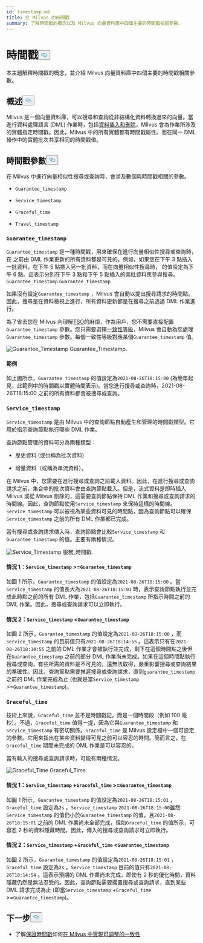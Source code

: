 ```yaml
---
id: timestamp.md
title: 在 Milvus 的時間戳
summary: 了解時間戳的概念以及 Milvus 向量資料庫中四個主要的時間戳相關參數。
---
```


<h1 id="Timestamp" class="common-anchor-header">時間戳<button data-href="#Timestamp" class="anchor-icon" translate="no">
      <svg translate="no"
        aria-hidden="true"
        focusable="false"
        height="20"
        version="1.1"
        viewBox="0 0 16 16"
        width="16"
      >
        <path
          fill="#0092E4"
          fill-rule="evenodd"
          d="M4 9h1v1H4c-1.5 0-3-1.69-3-3.5S2.55 3 4 3h4c1.45 0 3 1.69 3 3.5 0 1.41-.91 2.72-2 3.25V8.59c.58-.45 1-1.27 1-2.09C10 5.22 8.98 4 8 4H4c-.98 0-2 1.22-2 2.5S3 9 4 9zm9-3h-1v1h1c1 0 2 1.22 2 2.5S13.98 12 13 12H9c-.98 0-2-1.22-2-2.5 0-.83.42-1.64 1-2.09V6.25c-1.09.53-2 1.84-2 3.25C6 11.31 7.55 13 9 13h4c1.45 0 3-1.69 3-3.5S14.5 6 13 6z"
        ></path>
      </svg>
    </button></h1><p>本主題解釋時間戳的概念，並介紹 Milvus 向量資料庫中四個主要的時間戳相關參數。</p>
<h2 id="Overview" class="common-anchor-header">概述<button data-href="#Overview" class="anchor-icon" translate="no">
      <svg translate="no"
        aria-hidden="true"
        focusable="false"
        height="20"
        version="1.1"
        viewBox="0 0 16 16"
        width="16"
      >
        <path
          fill="#0092E4"
          fill-rule="evenodd"
          d="M4 9h1v1H4c-1.5 0-3-1.69-3-3.5S2.55 3 4 3h4c1.45 0 3 1.69 3 3.5 0 1.41-.91 2.72-2 3.25V8.59c.58-.45 1-1.27 1-2.09C10 5.22 8.98 4 8 4H4c-.98 0-2 1.22-2 2.5S3 9 4 9zm9-3h-1v1h1c1 0 2 1.22 2 2.5S13.98 12 13 12H9c-.98 0-2-1.22-2-2.5 0-.83.42-1.64 1-2.09V6.25c-1.09.53-2 1.84-2 3.25C6 11.31 7.55 13 9 13h4c1.45 0 3-1.69 3-3.5S14.5 6 13 6z"
        ></path>
      </svg>
    </button></h2><p>Milvus 是一個向量資料庫，可以搜尋和查詢從非結構化資料轉換過來的向量。當進行資料處理語言 (DML) 作業時，包括<a href="https://milvus.io/docs/v2.1.x/data_processing.md">資料插入和刪除</a>，Milvus 會為作業所涉及的實體指定時間戳。因此，Milvus 中的所有實體都有時間戳屬性。而在同一 DML 操作中的實體批次共享相同的時間戳值。</p>
<h2 id="Timestamp-parameters" class="common-anchor-header">時間戳參數<button data-href="#Timestamp-parameters" class="anchor-icon" translate="no">
      <svg translate="no"
        aria-hidden="true"
        focusable="false"
        height="20"
        version="1.1"
        viewBox="0 0 16 16"
        width="16"
      >
        <path
          fill="#0092E4"
          fill-rule="evenodd"
          d="M4 9h1v1H4c-1.5 0-3-1.69-3-3.5S2.55 3 4 3h4c1.45 0 3 1.69 3 3.5 0 1.41-.91 2.72-2 3.25V8.59c.58-.45 1-1.27 1-2.09C10 5.22 8.98 4 8 4H4c-.98 0-2 1.22-2 2.5S3 9 4 9zm9-3h-1v1h1c1 0 2 1.22 2 2.5S13.98 12 13 12H9c-.98 0-2-1.22-2-2.5 0-.83.42-1.64 1-2.09V6.25c-1.09.53-2 1.84-2 3.25C6 11.31 7.55 13 9 13h4c1.45 0 3-1.69 3-3.5S14.5 6 13 6z"
        ></path>
      </svg>
    </button></h2><p>在 Milvus 中進行向量相似性搜尋或查詢時，會涉及數個與時間戳相關的參數。</p>
<ul>
<li><p><code translate="no">Guarantee_timestamp</code></p></li>
<li><p><code translate="no">Service_timestamp</code></p></li>
<li><p><code translate="no">Graceful_time</code></p></li>
<li><p><code translate="no">Travel_timestamp</code></p></li>
</ul>
<h3 id="Guaranteetimestamp" class="common-anchor-header"><code translate="no">Guarantee_timestamp</code></h3><p><code translate="no">Guarantee_timestamp</code> 是一種時間戳，用來確保在進行向量相似性搜尋或查詢時，在 之前由 DML 作業更新的所有資料都是可見的。例如，如果您在下午 3 點插入一批資料，在下午 5 點插入另一批資料，而在向量相似性搜尋時， 的值設定為下午 6 點。這表示分別在下午 3 點和下午 5 點插入的兩批資料應參與搜尋。<code translate="no">Guarantee_timestamp</code> <code translate="no">Guarantee_timestamp</code> </p>
<p>如果沒有設定<code translate="no">Guarantee_timestamp</code> ，Milvus 會自動以提出搜尋請求的時間點。因此，搜尋是在資料檢視上進行，所有資料更新都是在搜尋之前透過 DML 作業進行。</p>
<p>為了省去您在 Milvus 內理解<a href="https://github.com/milvus-io/milvus/blob/master/docs/design_docs/20211214-milvus_hybrid_ts.md">TSO</a>的麻煩，作為用戶，您不需要直接配置<code translate="no">Guarantee_timestamp</code> 參數。您只需要選擇<a href="https://milvus.io/docs/v2.1.x/consistency.md">一致性等級</a>，Milvus 會自動為您處理<code translate="no">Guarantee_timestamp</code> 參數。每個一致性等級對應某個<code translate="no">Guarantee_timestamp</code> 值。</p>
<p>
  
   <span class="img-wrapper"> <img translate="no" src="/docs/v2.5.x/assets/Guarantee_Timestamp.png" alt="Guarantee_Timestamp" class="doc-image" id="guarantee_timestamp" />
   </span> <span class="img-wrapper"> <span>Guarantee_Timestamp</span>. </span></p>
<h4 id="Example" class="common-anchor-header">範例</h4><p>如上圖所示，<code translate="no">Guarantee_timestamp</code> 的值設定為<code translate="no">2021-08-26T18:15:00</code> (為簡單起見，此範例中的時間戳以實體時間表示)。當您進行搜尋或查詢時，2021-08-26T18:15:00 之前的所有資料都會被搜尋或查詢。</p>
<h3 id="Servicetimestamp" class="common-anchor-header"><code translate="no">Service_timestamp</code></h3><p><code translate="no">Service_timestamp</code> 是由 Milvus 中的查詢節點自動產生和管理的時間戳類型。它用於指示查詢節點執行哪些 DML 作業。</p>
<p>查詢節點管理的資料可分為兩種類型：</p>
<ul>
<li><p>歷史資料 (或也稱為批次資料)</p></li>
<li><p>增量資料（或稱為串流資料）。</p></li>
</ul>
<p>在 Milvus 中，您需要在進行搜尋或查詢之前載入資料。因此，在進行搜尋或查詢請求之前，集合中的批次資料會由查詢節點載入。但是，流式資料是即時插入 Milvus 或從 Milvus 刪除的，這需要查詢節點保持 DML 作業和搜尋或查詢請求的時間線。因此，查詢節點使用<code translate="no">Service_timestamp</code> 來保持這樣的時間線。<code translate="no">Service_timestamp</code> 可以被視為某些資料可見的時間點，因為查詢節點可以確保<code translate="no">Service_timestamp</code> 之前的所有 DML 作業都已完成。</p>
<p>當有搜尋或查詢請求傳入時，查詢節點會比較<code translate="no">Service_timestamp</code> 和<code translate="no">Guarantee_timestamp</code> 的值。主要有兩種情況。</p>
<p>
  
   <span class="img-wrapper"> <img translate="no" src="/docs/v2.5.x/assets/Service_Timestamp.png" alt="Service_Timestamp" class="doc-image" id="service_timestamp" />
   </span> <span class="img-wrapper"> <span>服務_時間戳</span>. </span></p>
<h4 id="Scenario-1-Servicetimestamp--Guaranteetimestamp" class="common-anchor-header">情況 1：<code translate="no">Service_timestamp</code> &gt;=<code translate="no">Guarantee_timestamp</code></h4><p>如圖 1 所示，<code translate="no">Guarantee_timestamp</code> 的值設定為<code translate="no">2021-08-26T18:15:00</code> 。當<code translate="no">Service_timestamp</code> 的值長大為<code translate="no">2021-08-26T18:15:01</code> 時，表示查詢節點執行並完成此時點之前的所有 DML 作業，包括<code translate="no">Guarantee_timestamp</code> 所指示時間之前的 DML 作業。因此，搜尋或查詢請求可以立即執行。</p>
<h4 id="Scenario-2-Servicetimestamp--Guaranteetimestamp" class="common-anchor-header">情況 2：<code translate="no">Service_timestamp</code> &lt;<code translate="no">Guarantee_timestamp</code></h4><p>如圖 2 所示，<code translate="no">Guarantee_timestamp</code> 的值設定為<code translate="no">2021-08-26T18:15:00</code> ，而<code translate="no">Service_timestamp</code> 的目前值只有<code translate="no">2021-08-26T18:14:55</code> 。這表示只有在<code translate="no">2021-08-26T18:14:55</code> 之前的 DML 作業才會被執行並完成，剩下在這個時間點之後但在<code translate="no">Guarantee_timestamp</code> 之前的部分 DML 作業尚未完成。如果在這個時間點執行搜尋或查詢，有些所需的資料是不可見的，還無法取得，嚴重影響搜尋或查詢結果的準確性。因此，查詢節點需要推遲搜尋或查詢請求，直到<code translate="no">guarantee_timestamp</code> 之前的 DML 作業完成為止 (也就是當<code translate="no">Service_timestamp</code> &gt;=<code translate="no">Guarantee_timestamp</code>)。</p>
<h3 id="Gracefultime" class="common-anchor-header"><code translate="no">Graceful_time</code></h3><p>技術上來說，<code translate="no">Graceful_time</code> 並不是時間戳記，而是一個時間段（例如 100 毫秒）。不過，<code translate="no">Graceful_time</code> 值得一提，因為它與<code translate="no">Guarantee_timestamp</code> 和<code translate="no">Service_timestamp</code> 有密切關係。<code translate="no">Graceful_time</code> 是 Milvus 設定檔中一個可設定的參數。它用來指出在某些資料變得可見之前可以容忍的時間。簡而言之，在<code translate="no">Graceful_time</code> 期間未完成的 DML 作業是可以容忍的。</p>
<p>當有輸入的搜尋或查詢請求時，可能有兩種情況。</p>
<p>
  
   <span class="img-wrapper"> <img translate="no" src="/docs/v2.5.x/assets/Graceful_Time.png" alt="Graceful_Time" class="doc-image" id="graceful_time" />
   </span> <span class="img-wrapper"> <span>Graceful_Time</span>. </span></p>
<h4 id="Scenario-1-Servicetimestamp--+--Gracefultime--Guaranteetimestamp" class="common-anchor-header">情況 1：<code translate="no">Service_timestamp</code> +<code translate="no">Graceful_time</code> &gt;=<code translate="no">Guarantee_timestamp</code></h4><p>如圖 1 所示，<code translate="no">Guarantee_timestamp</code> 的值設定為<code translate="no">2021-08-26T18:15:01</code> ，<code translate="no">Graceful_time</code> 設定為<code translate="no">2s</code> 。<code translate="no">Service_timestamp</code> <code translate="no">2021-08-26T18:15:00</code>雖然<code translate="no">Service_timestamp</code> 的值仍小於<code translate="no">Guarantee_timestamp</code> 的值，且<code translate="no">2021-08-26T18:15:01</code> 之前的 DML 作業尚未全部完成，但如<code translate="no">Graceful_time</code> 的值所示，可容忍 2 秒的資料隱藏時間。因此，傳入的搜尋或查詢請求可立即執行。</p>
<h4 id="Scenario-2-Servicetimestamp--+--Gracefultime--Guaranteetimestamp" class="common-anchor-header">情況 2：<code translate="no">Service_timestamp</code> +<code translate="no">Graceful_time</code> &lt;<code translate="no">Guarantee_timestamp</code></h4><p>如圖 2 所示，<code translate="no">Guarantee_timestamp</code> 的值設定為<code translate="no">2021-08-26T18:15:01</code> ，<code translate="no">Graceful_time</code> 設定為<code translate="no">2s</code> 。<code translate="no">Service_timestamp</code> 目前的值只有<code translate="no">2021-08-26T18:14:54</code> 。這表示預期的 DML 作業尚未完成，即使有 2 秒的優化時間，資料隱藏仍然是無法忍受的。因此，查詢節點需要擱置搜尋或查詢請求，直到某些 DML 請求完成為止 (即當<code translate="no">Service_timestamp</code> +<code translate="no">Graceful_time</code> &gt;=<code translate="no">Guarantee_timestamp</code>)。</p>
<h2 id="Whats-next" class="common-anchor-header">下一步<button data-href="#Whats-next" class="anchor-icon" translate="no">
      <svg translate="no"
        aria-hidden="true"
        focusable="false"
        height="20"
        version="1.1"
        viewBox="0 0 16 16"
        width="16"
      >
        <path
          fill="#0092E4"
          fill-rule="evenodd"
          d="M4 9h1v1H4c-1.5 0-3-1.69-3-3.5S2.55 3 4 3h4c1.45 0 3 1.69 3 3.5 0 1.41-.91 2.72-2 3.25V8.59c.58-.45 1-1.27 1-2.09C10 5.22 8.98 4 8 4H4c-.98 0-2 1.22-2 2.5S3 9 4 9zm9-3h-1v1h1c1 0 2 1.22 2 2.5S13.98 12 13 12H9c-.98 0-2-1.22-2-2.5 0-.83.42-1.64 1-2.09V6.25c-1.09.53-2 1.84-2 3.25C6 11.31 7.55 13 9 13h4c1.45 0 3-1.69 3-3.5S14.5 6 13 6z"
        ></path>
      </svg>
    </button></h2><ul>
<li>了解<a href="/docs/zh-hant/v2.5.x/consistency.md">保證時間戳</a>如何<a href="/docs/zh-hant/v2.5.x/consistency.md">在 Milvus 中實現可調整的一致性</a></li>
</ul>
